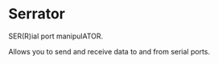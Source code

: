 # Serrator

SER(R)ial port manipulATOR.

Allows you to send and receive data to and from serial ports.